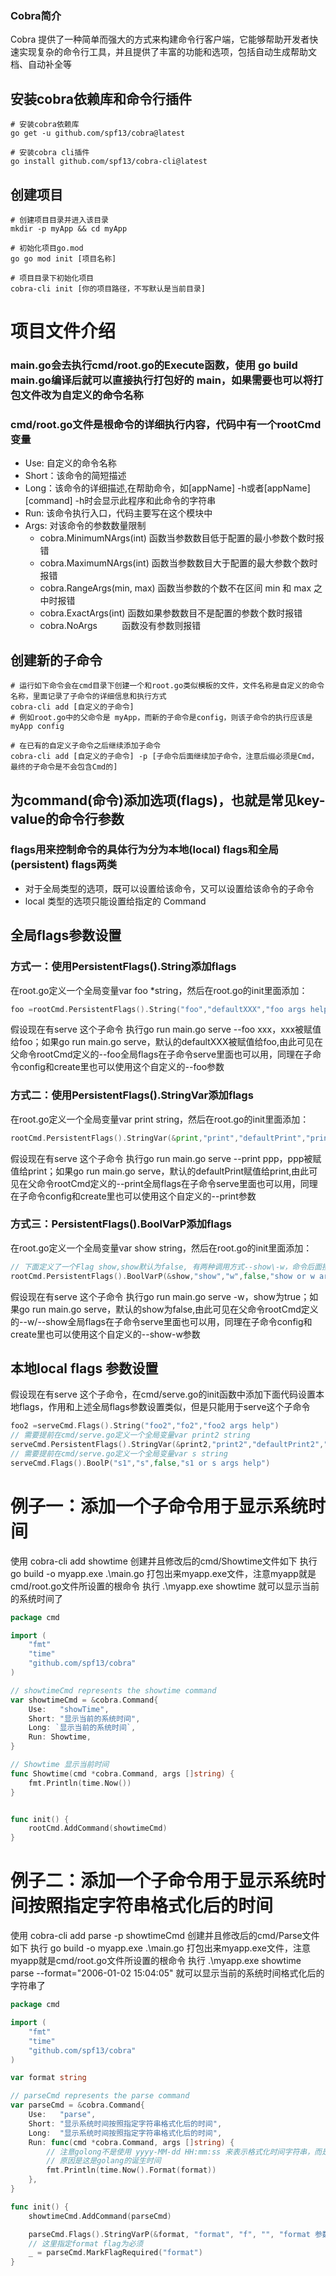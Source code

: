 ### Cobra简介
Cobra 提供了一种简单而强大的方式来构建命令行客户端，它能够帮助开发者快速实现复杂的命令行工具，并且提供了丰富的功能和选项，包括自动生成帮助文档、自动补全等


## 安装cobra依赖库和命令行插件
~~~shell
# 安装cobra依赖库
go get -u github.com/spf13/cobra@latest

# 安装cobra cli插件
go install github.com/spf13/cobra-cli@latest
~~~

## 创建项目
~~~shell
# 创建项目目录并进入该目录
mkdir -p myApp && cd myApp

# 初始化项目go.mod
go go mod init [项目名称]

# 项目目录下初始化项目
cobra-cli init [你的项目路径，不写默认是当前目录]
~~~

# 项目文件介绍

### main.go会去执行cmd/root.go的Execute函数，使用 go build main.go编译后就可以直接执行打包好的 main，如果需要也可以将打包文件改为自定义的命令名称
### cmd/root.go文件是根命令的详细执行内容，代码中有一个rootCmd变量
- Use: 自定义的命令名称
- Short：该命令的简短描述
- Long：该命令的详细描述,在帮助命令，如[appName] -h或者[appName] [command] -h时会显示此程序和此命令的字符串
- Run: 该命令执行入口，代码主要写在这个模块中
- Args: 对该命令的参数数量限制
    - cobra.MinimumNArgs(int)   函数当参数数目低于配置的最小参数个数时报错 
    - cobra.MaximumNArgs(int)   函数当参数数目大于配置的最大参数个数时报错 
    - cobra.RangeArgs(min, max) 函数当参数的个数不在区间 min 和 max 之中时报错 
    - cobra.ExactArgs(int)      函数如果参数数目不是配置的参数个数时报错
    - cobra.NoArgs              函数没有参数则报错 

## 创建新的子命令
~~~shell
# 运行如下命令会在cmd目录下创建一个和root.go类似模板的文件，文件名称是自定义的命令名称，里面记录了子命令的详细信息和执行方式
cobra-cli add [自定义的子命令]
# 例如root.go中的父命令是 myApp，而新的子命令是config，则该子命令的执行应该是 myApp config

# 在已有的自定义子命令之后继续添加子命令
cobra-cli add [自定义的子命令] -p [子命令后面继续加子命令，注意后缀必须是Cmd，最终的子命令是不会包含Cmd的]
~~~

## 为command(命令)添加选项(flags)，也就是常见key-value的命令行参数
### flags用来控制命令的具体行为分为本地(local) flags和全局(persistent) flags两类
- 对于全局类型的选项，既可以设置给该命令，又可以设置给该命令的子命令
- local 类型的选项只能设置给指定的 Command


## 全局flags参数设置
### 方式一：使用PersistentFlags().String添加flags
在root.go定义一个全局变量var foo *string，然后在root.go的init里面添加：
~~~go
foo =rootCmd.PersistentFlags().String("foo","defaultXXX","foo args help")
~~~
假设现在有serve 这个子命令
执行go run main.go serve --foo xxx，xxx被赋值给foo；如果go run main.go serve，默认的defaultXXX被赋值给foo,由此可见在父命令rootCmd定义的--foo全局flags在子命令serve里面也可以用，同理在子命令config和create里也可以使用这个自定义的--foo参数

### 方式二：使用PersistentFlags().StringVar添加flags
在root.go定义一个全局变量var print string，然后在root.go的init里面添加：
~~~go
rootCmd.PersistentFlags().StringVar(&print,"print","defaultPrint","print args help")
~~~
假设现在有serve 这个子命令
执行go run main.go serve --print ppp，ppp被赋值给print；如果go run main.go serve，默认的defaultPrint赋值给print,由此可见在父命令rootCmd定义的--print全局flags在子命令serve里面也可以用，同理在子命令config和create里也可以使用这个自定义的--print参数

### 方式三：PersistentFlags().BoolVarP添加flags
在root.go定义一个全局变量var show string，然后在root.go的init里面添加：
~~~go
// 下面定义了一个Flag show,show默认为false, 有两种调用方式--show\-w，命令后面接了show则上面定义的show变量就会变成true
rootCmd.PersistentFlags().BoolVarP(&show,"show","w",false,"show or w args help")
~~~
假设现在有serve 这个子命令
执行go run main.go serve -w，show为true；如果go run main.go serve，默认的show为false,由此可见在父命令rootCmd定义的--w/--show全局flags在子命令serve里面也可以用，同理在子命令config和create里也可以使用这个自定义的--show\-w参数

## 本地local flags 参数设置
假设现在有serve 这个子命令，在cmd/serve.go的init函数中添加下面代码设置本地flags，作用和上述全局flags参数设置类似，但是只能用于serve这个子命令
~~~go
foo2 =serveCmd.Flags().String("foo2","fo2","foo2 args help")
// 需要提前在cmd/serve.go定义一个全局变量var print2 string
serveCmd.PersistentFlags().StringVar(&print2,"print2","defaultPrint2","print2 args help")
// 需要提前在cmd/serve.go定义一个全局变量var s string
serveCmd.Flags().BoolP("s1","s",false,"s1 or s args help")
~~~


# 例子一：添加一个子命令用于显示系统时间
使用 cobra-cli add showtime 创建并且修改后的cmd/Showtime文件如下
执行 go build -o myapp.exe .\main.go 打包出来myapp.exe文件，注意myapp就是cmd/root.go文件所设置的根命令
执行 .\myapp.exe showtime 就可以显示当前的系统时间了
~~~go
package cmd

import (
	"fmt"
	"time"
	"github.com/spf13/cobra"
)

// showtimeCmd represents the showtime command
var showtimeCmd = &cobra.Command{
	Use:   "showTime",
	Short: "显示当前的系统时间",
	Long: `显示当前的系统时间`,
	Run: Showtime,
}

// Showtime 显示当前时间
func Showtime(cmd *cobra.Command, args []string) {
	fmt.Println(time.Now())
}


func init() {
	rootCmd.AddCommand(showtimeCmd)
}
~~~


# 例子二：添加一个子命令用于显示系统时间按照指定字符串格式化后的时间
使用 cobra-cli add parse -p showtimeCmd 创建并且修改后的cmd/Parse文件如下
执行 go build -o myapp.exe .\main.go 打包出来myapp.exe文件，注意myapp就是cmd/root.go文件所设置的根命令
执行 .\myapp.exe showtime parse --format="2006-01-02 15:04:05" 就可以显示当前的系统时间格式化后的字符串了
~~~go
package cmd

import (
	"fmt"
	"time"
	"github.com/spf13/cobra"
)

var format string

// parseCmd represents the parse command
var parseCmd = &cobra.Command{
	Use:   "parse",
	Short: "显示系统时间按照指定字符串格式化后的时间",
	Long:  "显示系统时间按照指定字符串格式化后的时间",
	Run: func(cmd *cobra.Command, args []string) {
		// 注意golong不是使用 yyyy-MM-dd HH:mm:ss 来表示格式化时间字符串，而是2006-01-02 15:04:05 这个时间字符串来格式化时间
		// 原因是这是golang的诞生时间
		fmt.Println(time.Now().Format(format))
	},
}

func init() {
	showtimeCmd.AddCommand(parseCmd)

	parseCmd.Flags().StringVarP(&format, "format", "f", "", "format 参数是时间格式，例如\"2006:01:02 15:04:05\"")
	// 这里指定format flag为必须
	_ = parseCmd.MarkFlagRequired("format")
}
~~~





